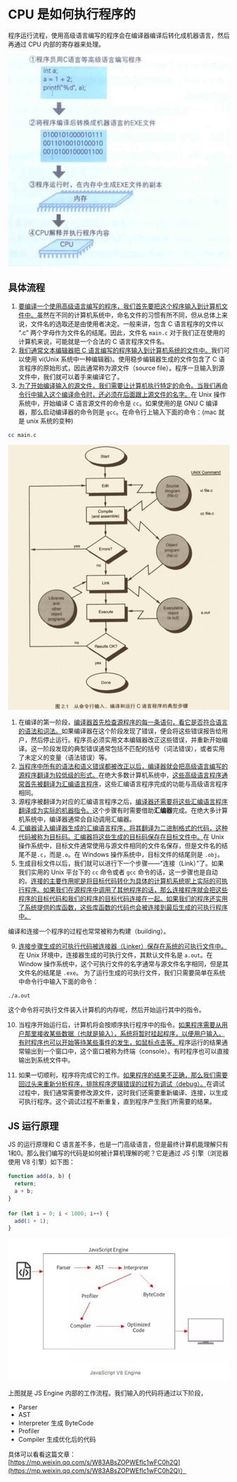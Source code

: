 # CPU 是如何执行程序的

程序运行流程，使用高级语言编写的程序会在编译器编译后转化成机器语言，然后再通过 CPU 内部的寄存器来处理。

![](../.vuepress/public/assets/program-workflow.png)

## 具体流程

1. <u>要编译一个使用高级语言编写的程序，我们首先要把这个程序输入到计算机文件中。</u>虽然在不同的计算机系统中，命名文件的习惯有所不同，但从总体上来说，文件名的选取还是由使用者决定。一般来讲，包含 C 语言程序的文件以 “.c” 两个字母作为文件名的结尾。因此，文件名 `main.c` 对于我们正在使用的计算机来说，可能就是一个合法的 C 语言程序文件名。
2. <u>我们通常文本编辑器把 C 语言编写的程序输入到计算机系统的文件中。</u>我们可以使用 vi(Unix 系统中一种编辑器)。使用稳步编辑器生成的文件包含了 C 语言程序的原始形式，因此通常称为源文件（source file）。程序一旦输入到源文件中，我们就可以着手来编译它了。
3. <u>为了开始编译输入的源文件，我们需要让计算机执行特定的命令。当我们再命令行中输入这个编译命令时，还必须在后面跟上源文件的名字。</u>在 Unix 操作系统中，开始编译 C 语言源文件的命令是 `cc`。如果使用的是 GNU C 编译器，那么启动编译器的命令则是 `gcc`。在命令行上输入下面的命令：(mac 就是 unix 系统的变种)

```bash
cc main.c
```

![c source](../.vuepress/public/assets/c-source-compiler-run.png)

1. 在编译的第一阶段，<u>编译器首先检查源程序的每一条语句，看它是否符合语言的语法和词法。</u>如果编译器在这个阶段发现了错误，便会将这些错误报告给用户，然后停止运行。程序员必须实用文本编辑器改正这些错误，并重新开始编译。这一阶段发现的典型错误通常包括不匹配的括号（词法错误），或者实用了未定义的变量（语法错误）等。
2. <u>当程序中所有的语法和语义错误都被改正以后，编译器就会把高级语言编写的源程序翻译为较低级的形式。</u>在绝大多数计算机系统中，<u>这些高级语言程序通常首先被翻译为汇编语言程序</u>，这些汇编语言程序完成的功能与高级语言程序相同。
3. 源程序被翻译为对应的汇编语言程序之后，<u>编译器还需要将这些汇编语言程序翻译成为实际的机器指令。</u>这个步骤有时需要借助<strong>汇编器</strong>完成。在绝大多计算机系统中，编译器通常会自动调用汇编器。
4. <u>汇编器读入编译器生成的汇编语言程序，将其翻译为二进制格式的代码，这种代码被称为目标码。汇编器将这些生成的目标码保存在目标文件中。</u>在 Unix 操作系统中，目标文件通常使用与源文件相同的文件名保存，但是文件名的结尾不是`.c`，而是`.o`。在 Windows 操作系统中，目标文件的结尾则是 `.obj`。
5. 生成目标文件以后，我们就可以进行下一个步骤——“连接（Link）”了。如果我们实用的 Unix 平台下的 `cc` 命令或者 `gcc` 命令的话，这一步骤也是自动的。<u>连接的主要作用呢是将目标代码转化为具体的计算机系统呢上实际的可执行程序。如果我们在源程序中调用了其他程序的话，那么连接程序就会把这些程序的目标代码和我们的程序的目标代码连接在一起。如果我们的程序还实用了系统提供的库函数，这些库函数的代码也会被连接到最后生成的可执行程序中。</u>

编译和连接一个程序的过程也常常被称为构建（building）。

9. <u>连接步骤生成的可执行代码被连接器（Linker）保存在系统的可执行文件中。</u>在 Unix 环境中，连接器生成的可执行文件，其默认文件名是 `a.out`。在 Window 操作系统中，这个可执行文件的名字通常与源文件名字相同，但是其文件名的结尾是 `.exe`。
   为了运行生成的可执行文件，我们只需要简单在系统中命令行中输入下面的命令：

```bash
./a.out
```

这个命令将可执行文件装入计算机的内存呢，然后开始运行其中的指令。

10. 当程序开始运行后，计算机将会按顺序执行程序中的指令。<u>如果程序需要从用户那里接收某些数据（也就是输入），系统将暂时挂起程序，以便用户输入。有时程序也可以开始等待某些事件的发生，如鼠标点击等。</u>程序运行的结果通常输出到一个窗口中，这个窗口被称为终端（console）。有时程序也可以直接输出到系统文件中。

11. 如果一切顺利，程序将完成它的工作。<u>如果程序的结果不正确，那么我们需要回过头来重新分析程序，排除程序逻辑错误的过程为调试（debug）。</u>在调试过程中，我们通常需要修改源文件，这时我们还需要重新编译、连接，以生成可执行程序。这个调试过程不断重复，直到程序产生我们所需要的结果。

## JS 运行原理

JS 的运行原理和 C 语言差不多，也是一门高级语言，但是最终计算机能理解只有1和0。那么我们编写的代码是如何被计算机理解的呢？它是通过 JS 引擎（浏览器使用 V8 引擎）如下图：

```js
function add(a, b) {
  return;
  a + b;
}

for (let i = 0; i < 1000; i++) {
  add(1 + 1);
}
```

![](../.vuepress/public/assets/js-engine.png)

上图就是 JS Engine 内部的工作流程。我们输入的代码将通过以下阶段，

- Parser
- AST
- Interpreter 生成 ByteCode
- Profiler
- Compiler 生成优化后的代码

具体可以看看这篇文章：[https://mp.weixin.qq.com/s/W83ABsZOPWEflc1wFC0h2Q](https://mp.weixin.qq.com/s/W83ABsZOPWEflc1wFC0h2Q)）